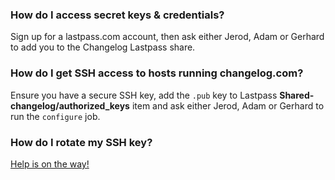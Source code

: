 ### How do I access secret keys & credentials?

Sign up for a lastpass.com account, then ask either Jerod, Adam or Gerhard to add you to the Changelog Lastpass share.

### How do I get SSH access to hosts running changelog.com?

Ensure you have a secure SSH key, add the `.pub` key to Lastpass **Shared-changelog/authorized_keys** item and ask either Jerod, Adam or Gerhard to run the `configure` job.

### How do I rotate my SSH key?

[Help is on the way!](https://github.com/gerhard/setup/blob/master/dotfiles/profile.d/ssh)
